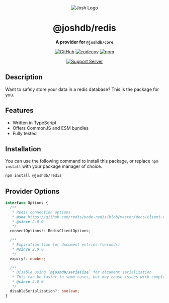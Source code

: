 <div align="center">

![Josh Logo](https://evie.codes/josh-light.png)

# @joshdb/redis

**A provider for `@joshdb/core`**

[![GitHub](https://img.shields.io/github/license/josh-development/providers)](https://github.com/josh-development/providers/blob/main/LICENSE.md)
[![codecov](https://codecov.io/gh/josh-development/providers/branch/main/graph/badge.svg?token=JnJcjxqT3k)](https://codecov.io/gh/josh-development/providers)
[![npm](https://img.shields.io/npm/v/@joshdb/redis?color=crimson&logo=npm&style=flat-square)](https://www.npmjs.com/package/@joshdb/redis)

[![Support Server](https://discord.com/api/guilds/298508738623438848/embed.png?style=banner2)](https://discord.gg/N7ZKH3P)

</div>

## Description

Want to safely store your data in a redis database? This is the package for you.

## Features

- Written in TypeScript
- Offers CommonJS and ESM bundles
- Fully tested

## Installation

You can use the following command to install this package, or replace `npm install` with your package manager of choice.

```sh
npm install @joshdb/redis
```

## Provider Options

```typescript
interface Options {
  /**
   * Redis connection options
   * @see https://github.com/redis/node-redis/blob/master/docs/client-configuration.md#createclient-configuration
   * @since 2.0.0
   */
  connectOptions?: RedisClientOptions;

  /**
   * Expiration time for document entries (seconds)
   * @since 2.0.0
   */
  expiry?: number;

  /**
   * Disable using `@joshdb/serialize` for document serialization
   * This can be faster in some cases, but may cause issues with complex data types
   * @since 2.0.0
   */
  disableSerialization?: boolean;
}
```
